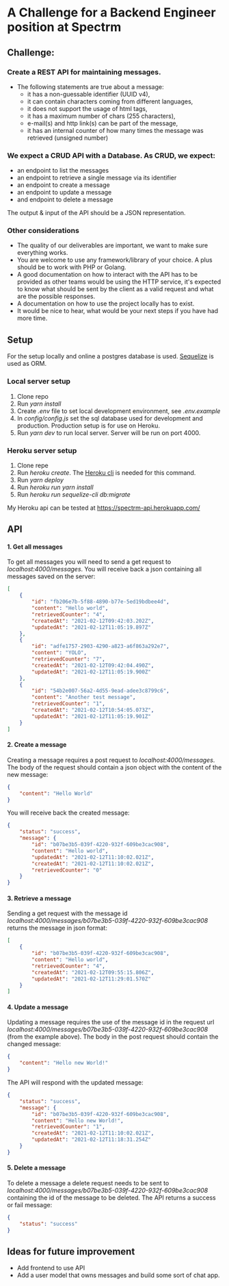 # A Challenge for a Backend Engineer position at Spectrm

## Challenge:

### Create a REST API for maintaining messages.
- The following statements are true about a message:
  - it has a non-guessable identifier (UUID v4),
  - it can contain characters coming from different languages,
  - it does not support the usage of html tags,
  - it has a maximum number of chars (255 characters),
  - e-mail(s) and http link(s) can be part of the message,
  - it has an internal counter of how many times the message was retrieved (unsigned number)
  
### We expect a CRUD API with a Database. As CRUD, we expect:
- an endpoint to list the messages
- an endpoint to retrieve a single message via its identifier
- an endpoint to create a message
- an endpoint to update a message
- and endpoint to delete a message

The output & input of the API should be a JSON representation.

### Other considerations
- The quality of our deliverables are important, we want to make sure everything works.
- You are welcome to use any framework/library of your choice. A plus should be to work with PHP or Golang.
- A good documentation on how to interact with the API has to be provided as other teams would be using the HTTP service, it's expected to know what should be sent by the client as a valid request and what are the possible responses.
- A documentation on how to use the project locally has to exist.
- It would be nice to hear, what would be your next steps if you have had more time.

## Setup

For the setup locally and online a postgres database is used. [Sequelize](https://sequelize.org/v5/) is used as ORM. 

### Local server setup

1. Clone repo
2. Run *yarn install*
3. Create *.env* file to set local development environment, see *.env.example*
4. In *config/config.js* set the sql database used for development and production. Production setup is for use on Heroku.
5. Run *yarn dev* to run local server. Server will be run on port 4000.

### Heroku server setup

1. Clone repe
2. Run *heroku create*. The [Heroku cli](https://devcenter.heroku.com/articles/creating-apps) is needed for this command.
3. Run *yarn deploy*
4. Run *heroku run yarn install*
5. Run *heroku run sequelize-cli db:migrate*

My Heroku api can be tested at https://spectrm-api.herokuapp.com/

## API

#### 1. Get all messages

To get all messages you will need to send a get request to *localhost:4000/messages*. You will receive back a json containing all messages saved on the server:

```json
[
    {
        "id": "fb206e7b-5f88-4890-b77e-5ed19bdbee4d",
        "content": "Hello world",
        "retrievedCounter": "4",
        "createdAt": "2021-02-12T09:42:03.202Z",
        "updatedAt": "2021-02-12T11:05:19.897Z"
    },
    {
        "id": "adfe1757-2903-4290-a823-a6f863a292e7",
        "content": "YOLO",
        "retrievedCounter": "7",
        "createdAt": "2021-02-12T09:42:04.490Z",
        "updatedAt": "2021-02-12T11:05:19.900Z"
    },
    {
        "id": "54b2e007-56a2-4d55-9ead-adee3c8799c6",
        "content": "Another test message",
        "retrievedCounter": "1",
        "createdAt": "2021-02-12T10:54:05.073Z",
        "updatedAt": "2021-02-12T11:05:19.901Z"
    }
]
```

#### 2. Create a message

Creating a message requires a post request to *localhost:4000/messages*. The body of the request should contain a json object with the content of the new message:

```json
{
    "content": "Hello World"
}
```
You will receive back the created message:

```json
{
    "status": "success",
    "message": {
        "id": "b07be3b5-039f-4220-932f-609be3cac908",
        "content": "Hello world",
        "updatedAt": "2021-02-12T11:10:02.021Z",
        "createdAt": "2021-02-12T11:10:02.021Z",
        "retrievedCounter": "0"
    }
}
```

#### 3. Retrieve a message

Sending a get request with the message id *localhost:4000/messages/b07be3b5-039f-4220-932f-609be3cac908* returns the message in json format:

```json
[
    {
        "id": "b07be3b5-039f-4220-932f-609be3cac908",
        "content": "Hello world",
        "retrievedCounter": "4",
        "createdAt": "2021-02-12T09:55:15.806Z",
        "updatedAt": "2021-02-12T11:29:01.570Z"
    }
]
```

#### 4. Update a message 

Updating a message requires the use of the message id in the request url *localhost:4000/messages/b07be3b5-039f-4220-932f-609be3cac908* (from the example above). The body in the post request should contain the changed message:

```json
{
    "content": "Hello new World!"
}
```

The API will respond with the updated message:

```json
{
    "status": "success",
    "message": {
        "id": "b07be3b5-039f-4220-932f-609be3cac908",
        "content": "Hello new World!",
        "retrievedCounter": "1",
        "createdAt": "2021-02-12T11:10:02.021Z",
        "updatedAt": "2021-02-12T11:18:31.254Z"
    }
}
```

#### 5. Delete a message

To delete a message a delete request needs to be sent to *localhost:4000/messages/b07be3b5-039f-4220-932f-609be3cac908* containing the id of the message to be deleted. The API returns a success or fail message:

```json
{
    "status": "success"
}
```

## Ideas for future improvement

- Add frontend to use API
- Add a user model that owns messages and build some sort of chat app. 



